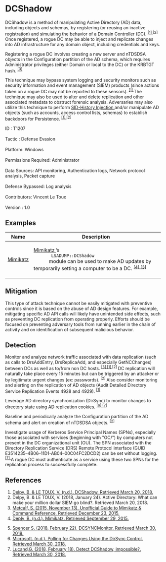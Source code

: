 <div class="container-fluid">
 <h1>
  DCShadow
 </h1>
 <div class="row">
  <div class="col-md-8 description-body">
   <p>
    DCShadow is a method of manipulating Active Directory (AD) data, including objects and schemas, by registering (or reusing an inactive registration) and simulating the behavior of a Domain Controller (DC).
    <span class="scite-citeref-number" data-reference="DCShadow Blog" id="scite-ref-1-a">
     <sup>
      <a aria-describedby="qtip-0" data-hasqtip="0" href="https://www.dcshadow.com/" target="_blank">
       [1]
      </a>
     </sup>
    </span>
    <span class="scite-citeref-number" data-reference="BlueHat DCShadow Jan 2018" id="scite-ref-2-a">
     <sup>
      [2]
     </sup>
    </span>
    Once registered, a rogue DC may be able to inject and replicate changes into AD infrastructure for any domain object, including credentials and keys.
   </p>
   <p>
    Registering a rogue DC involves creating a new server and nTDSDSA objects in the Configuration partition of the AD schema, which requires Administrator privileges (either Domain or local to the DC) or the KRBTGT hash.
    <span class="scite-citeref-number" data-reference="Adsecurity Mimikatz Guide" id="scite-ref-3-a">
     <sup>
      <a aria-describedby="qtip-2" data-hasqtip="2" href="https://adsecurity.org/?page_id=1821" target="_blank">
       [3]
      </a>
     </sup>
    </span>
   </p>
   <p>
    This technique may bypass system logging and security monitors such as security information and event management (SIEM) products (since actions taken on a rogue DC may not be reported to these sensors).
    <span class="scite-citeref-number" data-reference="DCShadow Blog" id="scite-ref-1-a">
     <sup>
      <a aria-describedby="qtip-0" data-hasqtip="0" href="https://www.dcshadow.com/" target="_blank">
       [1]
      </a>
     </sup>
    </span>
    The technique may also be used to alter and delete replication and other associated metadata to obstruct forensic analysis. Adversaries may also utilize this technique to perform
    <a href="https://attack.mitre.org/techniques/T1178">
     SID-History Injection
    </a>
    and/or manipulate AD objects (such as accounts, access control lists, schemas) to establish backdoors for Persistence.
    <span class="scite-citeref-number" data-reference="DCShadow Blog" id="scite-ref-1-a">
     <sup>
      <a aria-describedby="qtip-0" data-hasqtip="0" href="https://www.dcshadow.com/" target="_blank">
       [1]
      </a>
     </sup>
    </span>
    <span class="scite-citeref-number" data-reference="BlueHat DCShadow Jan 2018" id="scite-ref-2-a">
     <sup>
      [2]
     </sup>
    </span>
   </p>
  </div>
  <div class="col-md-4">
   <div class="card">
    <div class="card-body">
     <div class="card-data">
      <span class="h5 card-title">
       ID
      </span>
      : T1207
      <br/>
      <br/>
     </div>
     <div class="card-data">
      <span class="h5 card-title">
      </span>
     </div>
     <div class="card-data">
      <span class="h5 card-title">
       Tactic
      </span>
      : Defense Evasion
      <br/>
      <br/>
     </div>
     <div class="card-data">
      <span class="h5 card-title">
       Platform:
      </span>
      Windows
      <br/>
      <br/>
     </div>
     <div class="card-data">
      <span class="h5 card-title">
       Permissions Required:
      </span>
      Administrator
      <br/>
      <br/>
     </div>
     <div class="card-data">
      <span class="h5 card-title">
      </span>
     </div>
     <div class="card-data">
      <span class="h5 card-title">
       Data Sources:
      </span>
      API monitoring, Authentication logs, Network protocol analysis, Packet capture
      <br/>
      <br/>
     </div>
     <div class="card-data">
      <span class="h5 card-title">
      </span>
     </div>
     <div class="card-data">
      <span class="h5 card-title">
      </span>
     </div>
     <div class="card-data">
      <span class="h5 card-title">
       Defense Bypassed:
      </span>
      Log analysis
      <br/>
      <br/>
     </div>
     <div class="card-data">
      <span class="h5 card-title">
      </span>
     </div>
     <div class="card-data">
      <span class="h5 card-title">
      </span>
     </div>
     <div class="card-data">
      <span class="h5 card-title">
       Contributors:
      </span>
      Vincent Le Toux
      <br/>
      <br/>
     </div>
     <div class="card-data">
      <span class="h5 card-title">
       Version
      </span>
      : 1.0
     </div>
    </div>
   </div>
  </div>
 </div>
 <h2 class="pt-3" id="examples">
  Examples
 </h2>
 <table class="table table-bordered table-light mt-2">
  <thead>
   <tr>
    <th scope="col">
     Name
    </th>
    <th scope="col">
     Description
    </th>
   </tr>
  </thead>
  <tbody class="bg-white">
   <tr>
    <td>
     <a href="https://attack.mitre.org/software/S0002">
      Mimikatz
     </a>
    </td>
    <td>
     <p>
      <a href="https://attack.mitre.org/software/S0002">
       Mimikatz
      </a>
      ’s
      <code>
       LSADUMP::DCShadow
      </code>
      module can be used to make AD updates by temporarily setting a computer to be a DC.
      <span class="scite-citeref-number" data-reference="Deply Mimikatz" id="scite-ref-4-a" onclick="scrollToRef('scite-4')">
       <sup>
        <a aria-describedby="qtip-3" data-hasqtip="3" href="https://github.com/gentilkiwi/mimikatz" target="_blank">
         [4]
        </a>
       </sup>
      </span>
      <span class="scite-citeref-number" data-reference="Adsecurity Mimikatz Guide" id="scite-ref-3-a" onclick="scrollToRef('scite-3')">
       <sup>
        <a aria-describedby="qtip-2" data-hasqtip="2" href="https://adsecurity.org/?page_id=1821" target="_blank">
         [3]
        </a>
       </sup>
      </span>
     </p>
    </td>
   </tr>
  </tbody>
 </table>
 <h2 class="pt-3" id="mitigation">
  Mitigation
 </h2>
 <p>
  This type of attack technique cannot be easily mitigated with preventive controls since it is based on the abuse of AD design features. For example, mitigating specific AD API calls will likely have unintended side effects, such as preventing DC replication from operating properly. Efforts should be focused on preventing adversary tools from running earlier in the chain of activity and on identification of subsequent malicious behavior.
 </p>
 <h2 class="pt-3" id="detection">
  Detection
 </h2>
 <p>
  Monitor and analyze network traffic associated with data replication (such as calls to DrsAddEntry, DrsReplicaAdd, and especially GetNCChanges) between DCs as well as to/from non DC hosts.
  <span class="scite-citeref-number" data-reference="GitHub DCSYNCMonitor" id="scite-ref-5-a">
   <sup>
    <a aria-describedby="qtip-4" data-hasqtip="4" href="https://github.com/shellster/DCSYNCMonitor" target="_blank">
     [5]
    </a>
   </sup>
  </span>
  <span class="scite-citeref-number" data-reference="DCShadow Blog" id="scite-ref-1-a">
   <sup>
    <a aria-describedby="qtip-0" data-hasqtip="0" href="https://www.dcshadow.com/" target="_blank">
     [1]
    </a>
   </sup>
  </span>
  <span class="scite-citeref-number" data-reference="BlueHat DCShadow Jan 2018" id="scite-ref-2-a">
   <sup>
    [2]
   </sup>
  </span>
  DC replication will naturally take place every 15 minutes but can be triggered by an attacker or by legitimate urgent changes (ex: passwords).
  <span class="scite-citeref-number" data-reference="BlueHat DCShadow Jan 2018" id="scite-ref-2-a">
   <sup>
    [2]
   </sup>
  </span>
  Also consider monitoring and alerting on the replication of AD objects (Audit Detailed Directory Service Replication Events 4928 and 4929).
  <span class="scite-citeref-number" data-reference="DCShadow Blog" id="scite-ref-1-a">
   <sup>
    <a aria-describedby="qtip-0" data-hasqtip="0" href="https://www.dcshadow.com/" target="_blank">
     [1]
    </a>
   </sup>
  </span>
 </p>
 <p>
  Leverage AD directory synchronization (DirSync) to monitor changes to directory state using AD replication cookies.
  <span class="scite-citeref-number" data-reference="Microsoft DirSync" id="scite-ref-6-a">
   <sup>
    <a aria-describedby="qtip-5" data-hasqtip="5" href="https://msdn.microsoft.com/en-us/library/ms677626.aspx" target="_blank">
     [6]
    </a>
   </sup>
  </span>
  <span class="scite-citeref-number" data-reference="ADDSecurity DCShadow Feb 2018" id="scite-ref-7-a">
   <sup>
    <a aria-describedby="qtip-6" data-hasqtip="6" href="https://adds-security.blogspot.fr/2018/02/detecter-dcshadow-impossible.html" target="_blank">
     [7]
    </a>
   </sup>
  </span>
 </p>
 <p>
  Baseline and periodically analyze the Configuration partition of the AD schema and alert on creation of nTDSDSA objects.
  <span class="scite-citeref-number" data-reference="BlueHat DCShadow Jan 2018" id="scite-ref-2-a">
   <sup>
    [2]
   </sup>
  </span>
 </p>
 <p>
  Investigate usage of Kerberos Service Principal Names (SPNs), especially those associated with services (beginning with "GC/") by computers not present in the DC organizational unit (OU). The SPN associated with the Directory Replication Service (DRS) Remote Protocol interface (GUID E3514235–4B06–11D1-AB04–00C04FC2DCD2) can be set without logging.
  <span class="scite-citeref-number" data-reference="ADDSecurity DCShadow Feb 2018" id="scite-ref-7-a">
   <sup>
    <a aria-describedby="qtip-6" data-hasqtip="6" href="https://adds-security.blogspot.fr/2018/02/detecter-dcshadow-impossible.html" target="_blank">
     [7]
    </a>
   </sup>
  </span>
  A rogue DC must authenticate as a service using these two SPNs for the replication process to successfully complete.
 </p>
 <h2 class="pt-3" id="references">
  References
 </h2>
 <div class="row">
  <div class="col">
   <ol>
    <li>
     <span class="scite-citation" id="scite-1">
      <span class="scite-citation-text">
       <a class="external text" href="https://www.dcshadow.com/" name="scite-1" rel="nofollow" target="_blank">
        Delpy, B. &amp; LE TOUX, V. (n.d.). DCShadow. Retrieved March 20, 2018.
       </a>
      </span>
     </span>
    </li>
    <li>
     <span class="scite-citation" id="scite-2">
      <span class="scite-citation-text">
       Delpy, B. &amp; LE TOUX, V. (2018, January 24). Active Directory: What can make your million dollar SIEM go blind?. Retrieved March 20, 2018.
      </span>
     </span>
    </li>
    <li>
     <span class="scite-citation" id="scite-3">
      <span class="scite-citation-text">
       <a class="external text" href="https://adsecurity.org/?page_id=1821" name="scite-3" rel="nofollow" target="_blank">
        Metcalf, S. (2015, November 13). Unofficial Guide to Mimikatz &amp; Command Reference. Retrieved December 23, 2015.
       </a>
      </span>
     </span>
    </li>
    <li>
     <span class="scite-citation" id="scite-4">
      <span class="scite-citation-text">
       <a class="external text" href="https://github.com/gentilkiwi/mimikatz" name="scite-4" rel="nofollow" target="_blank">
        Deply, B. (n.d.). Mimikatz. Retrieved September 29, 2015.
       </a>
      </span>
     </span>
    </li>
   </ol>
  </div>
  <div class="col">
   <ol start="5.5">
    <li>
     <span class="scite-citation" id="scite-5">
      <span class="scite-citation-text">
       <a class="external text" href="https://github.com/shellster/DCSYNCMonitor" name="scite-5" rel="nofollow" target="_blank">
        Spencer S. (2018, February 22). DCSYNCMonitor. Retrieved March 30, 2018.
       </a>
      </span>
     </span>
    </li>
    <li>
     <span class="scite-citation" id="scite-6">
      <span class="scite-citation-text">
       <a class="external text" href="https://msdn.microsoft.com/en-us/library/ms677626.aspx" name="scite-6" rel="nofollow" target="_blank">
        Microsoft. (n.d.). Polling for Changes Using the DirSync Control. Retrieved March 30, 2018.
       </a>
      </span>
     </span>
    </li>
    <li>
     <span class="scite-citation" id="scite-7">
      <span class="scite-citation-text">
       <a class="external text" href="https://adds-security.blogspot.fr/2018/02/detecter-dcshadow-impossible.html" name="scite-7" rel="nofollow" target="_blank">
        Lucand,G. (2018, February 18). Detect DCShadow, impossible?. Retrieved March 30, 2018.
       </a>
      </span>
     </span>
    </li>
   </ol>
  </div>
 </div>
</div>
